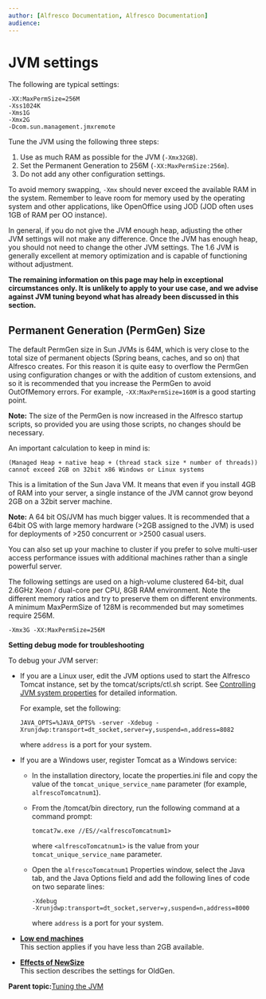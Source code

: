 ```yaml
---
author: [Alfresco Documentation, Alfresco Documentation]
audience: 
---
```


# JVM settings

The following are typical settings:

```
-XX:MaxPermSize=256M
-Xss1024K
-Xms1G
-Xmx2G
-Dcom.sun.management.jmxremote
```

Tune the JVM using the following three steps:

1.  Use as much RAM as possible for the JVM \(`-Xmx32GB`\).
2.  Set the Permanent Generation to 256M \(`-XX:MaxPermSize:256m`\).
3.  Do not add any other configuration settings.

To avoid memory swapping, `-Xmx` should never exceed the available RAM in the system. Remember to leave room for memory used by the operating system and other applications, like OpenOffice using JOD \(JOD often uses 1GB of RAM per OO instance\).

In general, if you do not give the JVM enough heap, adjusting the other JVM settings will not make any difference. Once the JVM has enough heap, you should not need to change the other JVM settings. The 1.6 JVM is generally excellent at memory optimization and is capable of functioning without adjustment.

**The remaining information on this page may help in exceptional circumstances only. It is unlikely to apply to your use case, and we advise against JVM tuning beyond what has already been discussed in this section.**

## Permanent Generation \(PermGen\) Size

The default PermGen size in Sun JVMs is 64M, which is very close to the total size of permanent objects \(Spring beans, caches, and so on\) that Alfresco creates. For this reason it is quite easy to overflow the PermGen using configuration changes or with the addition of custom extensions, and so it is recommended that you increase the PermGen to avoid OutOfMemory errors. For example, `-XX:MaxPermSize=160M` is a good starting point.

**Note:** The size of the PermGen is now increased in the Alfresco startup scripts, so provided you are using those scripts, no changes should be necessary.

An important calculation to keep in mind is:

```
(Managed Heap + native heap + (thread stack size * number of threads)) cannot exceed 2GB on 32bit x86 Windows or Linux systems
```

This is a limitation of the Sun Java VM. It means that even if you install 4GB of RAM into your server, a single instance of the JVM cannot grow beyond 2GB on a 32bit server machine.

**Note:** A 64 bit OS/JVM has much bigger values. It is recommended that a 64bit OS with large memory hardware \(\>2GB assigned to the JVM\) is used for deployments of \>250 concurrent or \>2500 casual users.

You can also set up your machine to cluster if you prefer to solve multi-user access performance issues with additional machines rather than a single powerful server.

The following settings are used on a high-volume clustered 64-bit, dual 2.6GHz Xeon / dual-core per CPU, 8GB RAM environment. Note the different memory ratios and try to preserve them on different environments. A minimum MaxPermSize of 128M is recommended but may sometimes require 256M.

```
-Xmx3G -XX:MaxPermSize=256M
```

**Setting debug mode for troubleshooting**

To debug your JVM server:

-   If you are a Linux user, edit the JVM options used to start the Alfresco Tomcat instance, set by the tomcat/scripts/ctl.sh script. See [Controlling JVM system properties](jvm-prop.md) for detailed information.

    For example, set the following:

    ```
    JAVA_OPTS=%JAVA_OPTS% -server -Xdebug -Xrunjdwp:transport=dt_socket,server=y,suspend=n,address=8082
    ```

    where `address` is a port for your system.

-   If you are a Windows user, register Tomcat as a Windows service:
    -   In the installation directory, locate the properties.ini file and copy the value of the `tomcat_unique_service_name` parameter \(for example, `alfrescoTomcatnum1`\).
    -   From the /tomcat/bin directory, run the following command at a command prompt:

        ```
        tomcat7w.exe //ES//<alfrescoTomcatnum1>
        ```

        where `<alfrescoTomcatnum1>` is the value from your `tomcat_unique_service_name` parameter.

    -   Open the `alfrescoTomcatnum1` Properties window, select the Java tab, and the Java Options field and add the following lines of code on two separate lines:

        ```
        -Xdebug 
        -Xrunjdwp:transport=dt_socket,server=y,suspend=n,address=8000
        ```

        where `address` is a port for your system.


-   **[Low end machines](../concepts/jvm-lowend.md)**  
This section applies if you have less than 2GB available.
-   **[Effects of NewSize](../concepts/jvm-newsize.md)**  
This section describes the settings for OldGen.

**Parent topic:**[Tuning the JVM](../concepts/jvm-tuning.md)

